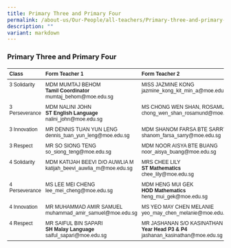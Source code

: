 ```yaml
---
title: Primary Three and Primary Four
permalink: /about-us/Our-People/all-teachers/Primary-three-and-primary-four/
description: ""
variant: markdown
---
```

### **Primary Three and Primary Four**
<style>
  .teacher-table {
    font-family: Arial, Helvetica, sans-serif;
    font-size: 12px;
  }
  .teacher-table th, .teacher-table td {
    text-align: left;
    vertical-align: top;
    padding: 5px;
  }
</style>

<table class="teacher-table">
  <thead>
    <tr>
      <th>Class</th>
      <th>Form Teacher 1</th>
      <th>Form Teacher 2</th>
      <th>Form Teacher 3</th>
    </tr>
  </thead>
  <tbody>
    <tr>
      <td>3 Solidarity</td>
      <td>
				MDM MUMTAJ BEHOM<br>
        <strong>Tamil Coordinator</strong><br>
        mumtaj_behom@moe.edu.sg
      </td>
      <td>
        MISS JAZMINE KONG<br>
        jazmine_kong_kit_min_a@moe.edu.sg
      </td>
      <td>
				Ms MARIE TEO KAH ZHI<br>
				marie_teo_kah_zhi@moe.edu.sg
			</td>
    </tr>
    <tr>
      <td>3 Perseverance</td>
      <td>
        MDM NALINI JOHN<br>
        <strong>ST English Language</strong><br>
        nalini_john@moe.edu.sg
      </td>
      <td>
        MS CHONG WEN SHAN, ROSAMUND<br>
        chong_wen_shan_rosamund@moe.edu.sg
      </td>
      <td></td>
    </tr>
    <tr>
      <td>3 Innovation</td>
      <td>
        MR DENNIS TUAN YUN LENG<br>
        dennis_tuan_yun_leng@moe.edu.sg
      </td>
      <td>
        MDM SHANOM FARSA BTE SARRY<br>
        shanom_farsa_sarry@moe.edu.sg
      </td>
      <td></td>
    </tr>
    <tr>
      <td>3 Respect</td>
      <td>
        MR SO SIONG TENG<br>
        so_siong_teng@moe.edu.sg
      </td>
      <td>
        MDM NOOR AISYA BTE BUANG<br>
        noor_aisya_buang@moe.edu.sg
      </td>
      <td></td>
    </tr>
    <tr>
      <td>4 Solidarity</td>
      <td>
        MDM KATIJAH BEEVI D/O AUWLIA M<br>
        katijah_beevi_auwlia_m@moe.edu.sg
      </td>
      <td>
        MRS CHEE LILY<br>
        <strong>ST Mathematics</strong><br>
        chee_lily@moe.edu.sg
      </td>
      <td></td>
    </tr>
    <tr>
      <td>4 Perseverance</td>
      <td>
        MS LEE MEI CHENG<br>
        lee_mei_cheng@moe.edu.sg
      </td>
      <td>
        MDM HENG MUI GEK<br>
        <strong>HOD Mathematics</strong><br>
        heng_mui_gek@moe.edu.sg
      </td>
      <td></td>
    </tr>
    <tr>
      <td>4 Innovation</td>
      <td>
        MR MUHAMMAD AMIR SAMUEL<br>
        muhammad_amir_samuel@moe.edu.sg
      </td>
      <td>
        MS YEO MAY CHEN MELANIE<br>
        yeo_may_chen_melanie@moe.edu.sg
      </td>
      <td></td>
    </tr>
    <tr>
      <td>4 Respect</td>
      <td>
        MR SAIFUL BIN SAPARI<br>
        <strong>SH Malay Language</strong><br>
        saiful_sapari@moe.edu.sg
      </td>
			<td>
        MR JASHANAN S/O KASINATHAN<br>
        <strong>Year Head P3 &amp; P4</strong><br>
        jashanan_kasinathan@moe.edu.sg
      </td><td>
    </td></tr>
  </tbody>
</table>